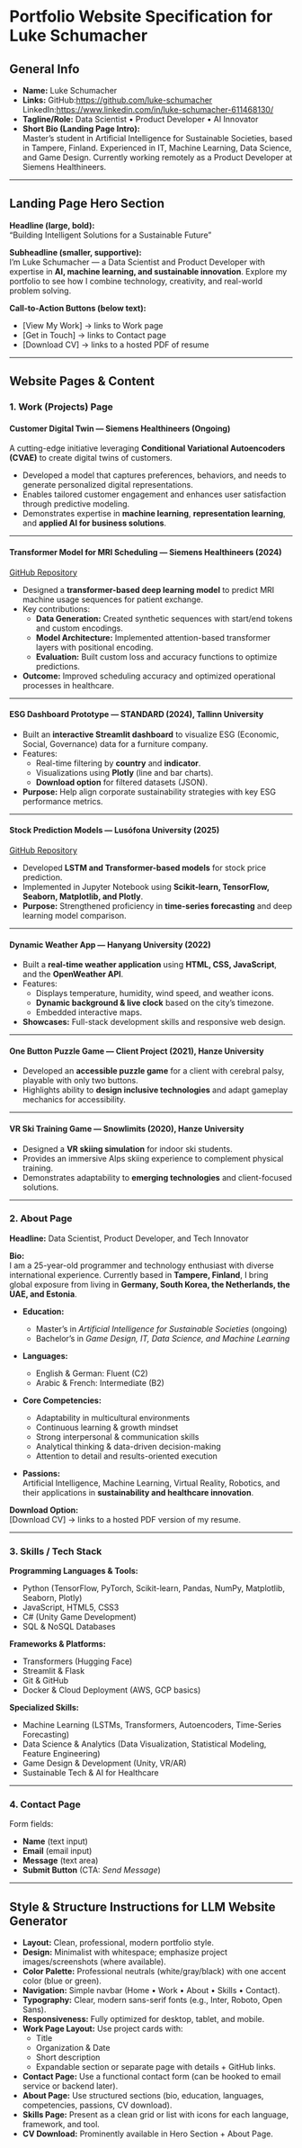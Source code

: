 # Portfolio Website Specification for **Luke Schumacher**

## General Info
- **Name:** Luke Schumacher  
- **Links:** GitHub:https://github.com/luke-schumacher LinkedIn:https://www.linkedin.com/in/luke-schumacher-611468130/ 
- **Tagline/Role:** Data Scientist • Product Developer • AI Innovator  
- **Short Bio (Landing Page Intro):**  
  Master’s student in Artificial Intelligence for Sustainable Societies, based in Tampere, Finland. Experienced in IT, Machine Learning, Data Science, and Game Design. Currently working remotely as a Product Developer at Siemens Healthineers.  

---

## Landing Page Hero Section

**Headline (large, bold):**  
“Building Intelligent Solutions for a Sustainable Future”  

**Subheadline (smaller, supportive):**  
I’m Luke Schumacher — a Data Scientist and Product Developer with expertise in **AI, machine learning, and sustainable innovation**. Explore my portfolio to see how I combine technology, creativity, and real-world problem solving.  

**Call-to-Action Buttons (below text):**  
- [View My Work] → links to Work page  
- [Get in Touch] → links to Contact page  
- [Download CV] → links to a hosted PDF of resume  

---

## Website Pages & Content

### 1. Work (Projects) Page

#### Customer Digital Twin — Siemens Healthineers (Ongoing)  
A cutting-edge initiative leveraging **Conditional Variational Autoencoders (CVAE)** to create digital twins of customers.  
- Developed a model that captures preferences, behaviors, and needs to generate personalized digital representations.  
- Enables tailored customer engagement and enhances user satisfaction through predictive modeling.  
- Demonstrates expertise in **machine learning**, **representation learning**, and **applied AI for business solutions**.  

---

#### Transformer Model for MRI Scheduling — Siemens Healthineers (2024)  
[GitHub Repository](https://github.com/luke-schumacher/Patient-Exchange-ML-TF)  
- Designed a **transformer-based deep learning model** to predict MRI machine usage sequences for patient exchange.  
- Key contributions:  
  - **Data Generation:** Created synthetic sequences with start/end tokens and custom encodings.  
  - **Model Architecture:** Implemented attention-based transformer layers with positional encoding.  
  - **Evaluation:** Built custom loss and accuracy functions to optimize predictions.  
- **Outcome:** Improved scheduling accuracy and optimized operational processes in healthcare.  

---

#### ESG Dashboard Prototype — STANDARD (2024), Tallinn University  
- Built an **interactive Streamlit dashboard** to visualize ESG (Economic, Social, Governance) data for a furniture company.  
- Features:  
  - Real-time filtering by **country** and **indicator**.  
  - Visualizations using **Plotly** (line and bar charts).  
  - **Download option** for filtered datasets (JSON).  
- **Purpose:** Help align corporate sustainability strategies with key ESG performance metrics.  

---

#### Stock Prediction Models — Lusófona University (2025)  
[GitHub Repository](https://github.com/luke-schumacher/Stock_Prediction)  
- Developed **LSTM and Transformer-based models** for stock price prediction.  
- Implemented in Jupyter Notebook using **Scikit-learn, TensorFlow, Seaborn, Matplotlib, and Plotly**.  
- **Purpose:** Strengthened proficiency in **time-series forecasting** and deep learning model comparison.  

---

#### Dynamic Weather App — Hanyang University (2022)  
- Built a **real-time weather application** using **HTML, CSS, JavaScript**, and the **OpenWeather API**.  
- Features:  
  - Displays temperature, humidity, wind speed, and weather icons.  
  - **Dynamic background & live clock** based on the city’s timezone.  
  - Embedded interactive maps.  
- **Showcases:** Full-stack development skills and responsive web design.  

---

#### One Button Puzzle Game — Client Project (2021), Hanze University  
- Developed an **accessible puzzle game** for a client with cerebral palsy, playable with only two buttons.  
- Highlights ability to **design inclusive technologies** and adapt gameplay mechanics for accessibility.  

---

#### VR Ski Training Game — Snowlimits (2020), Hanze University  
- Designed a **VR skiing simulation** for indoor ski students.  
- Provides an immersive Alps skiing experience to complement physical training.  
- Demonstrates adaptability to **emerging technologies** and client-focused solutions.  

---

### 2. About Page

**Headline:** Data Scientist, Product Developer, and Tech Innovator  

**Bio:**  
I am a 25-year-old programmer and technology enthusiast with diverse international experience. Currently based in **Tampere, Finland**, I bring global exposure from living in **Germany, South Korea, the Netherlands, the UAE, and Estonia**.  

- **Education:**  
  - Master’s in *Artificial Intelligence for Sustainable Societies* (ongoing)  
  - Bachelor’s in *Game Design, IT, Data Science, and Machine Learning*  

- **Languages:**  
  - English & German: Fluent (C2)  
  - Arabic & French: Intermediate (B2)  

- **Core Competencies:**  
  - Adaptability in multicultural environments  
  - Continuous learning & growth mindset  
  - Strong interpersonal & communication skills  
  - Analytical thinking & data-driven decision-making  
  - Attention to detail and results-oriented execution  

- **Passions:**  
  Artificial Intelligence, Machine Learning, Virtual Reality, Robotics, and their applications in **sustainability and healthcare innovation**.  

**Download Option:**  
[Download CV] → links to a hosted PDF version of my resume.  

---

### 3. Skills / Tech Stack

**Programming Languages & Tools:**  
- Python (TensorFlow, PyTorch, Scikit-learn, Pandas, NumPy, Matplotlib, Seaborn, Plotly)  
- JavaScript, HTML5, CSS3  
- C# (Unity Game Development)  
- SQL & NoSQL Databases  

**Frameworks & Platforms:**  
- Transformers (Hugging Face)  
- Streamlit & Flask  
- Git & GitHub  
- Docker & Cloud Deployment (AWS, GCP basics)  

**Specialized Skills:**  
- Machine Learning (LSTMs, Transformers, Autoencoders, Time-Series Forecasting)  
- Data Science & Analytics (Data Visualization, Statistical Modeling, Feature Engineering)  
- Game Design & Development (Unity, VR/AR)  
- Sustainable Tech & AI for Healthcare  

---

### 4. Contact Page

Form fields:  
- **Name** (text input)  
- **Email** (email input)  
- **Message** (text area)  
- **Submit Button** (CTA: *Send Message*)  

---

## Style & Structure Instructions for LLM Website Generator
- **Layout:** Clean, professional, modern portfolio style.  
- **Design:** Minimalist with whitespace; emphasize project images/screenshots (where available).  
- **Color Palette:** Professional neutrals (white/gray/black) with one accent color (blue or green).  
- **Navigation:** Simple navbar (Home • Work • About • Skills • Contact).  
- **Typography:** Clear, modern sans-serif fonts (e.g., Inter, Roboto, Open Sans).  
- **Responsiveness:** Fully optimized for desktop, tablet, and mobile.  
- **Work Page Layout:** Use project cards with:  
  - Title  
  - Organization & Date  
  - Short description  
  - Expandable section or separate page with details + GitHub links.  
- **Contact Page:** Use a functional contact form (can be hooked to email service or backend later).  
- **About Page:** Use structured sections (bio, education, languages, competencies, passions, CV download).  
- **Skills Page:** Present as a clean grid or list with icons for each language, framework, and tool.  
- **CV Download:** Prominently available in Hero Section + About Page.  
